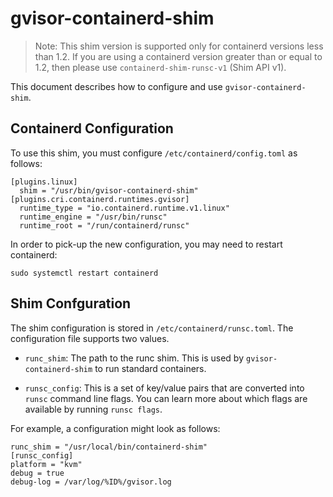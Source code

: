 # gvisor-containerd-shim

> Note: This shim version is supported only for containerd versions less than
> 1.2. If you are using a containerd version greater than or equal to 1.2, then
> please use `containerd-shim-runsc-v1` (Shim API v1).

This document describes how to configure and use `gvisor-containerd-shim`.

## Containerd Configuration

To use this shim, you must configure `/etc/containerd/config.toml` as follows:

```
[plugins.linux]
  shim = "/usr/bin/gvisor-containerd-shim"
[plugins.cri.containerd.runtimes.gvisor]
  runtime_type = "io.containerd.runtime.v1.linux"
  runtime_engine = "/usr/bin/runsc"
  runtime_root = "/run/containerd/runsc"
```

In order to pick-up the new configuration, you may need to restart containerd:

```shell
sudo systemctl restart containerd
```

## Shim Confguration

The shim configuration is stored in `/etc/containerd/runsc.toml`.  The
configuration file supports two values.

* `runc_shim`: The path to the runc shim. This is used by
  `gvisor-containerd-shim` to run standard containers.

* `runsc_config`: This is a set of key/value pairs that are converted into
  `runsc` command line flags. You can learn more about which flags are available
  by running `runsc flags`.

For example, a configuration might look as follows:

```
runc_shim = "/usr/local/bin/containerd-shim"
[runsc_config]
platform = "kvm"
debug = true
debug-log = /var/log/%ID%/gvisor.log
```
